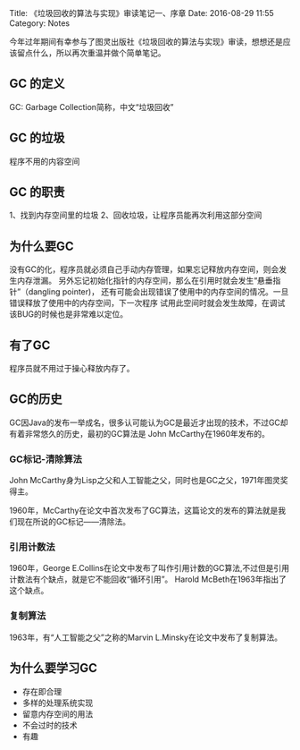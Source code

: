 Title: 《垃圾回收的算法与实现》审读笔记一、序章
Date: 2016-08-29 11:55
Category: Notes

今年过年期间有幸参与了图灵出版社《垃圾回收的算法与实现》审读，想想还是应该留点什么，所以再次重温并做个简单笔记。

## GC 的定义

GC: Garbage Collection简称，中文“垃圾回收”

## GC 的垃圾

程序不用的内容空间

## GC 的职责

1、找到内存空间里的垃圾
2、回收垃圾，让程序员能再次利用这部分空间

## 为什么要GC

没有GC的化，程序员就必须自己手动内存管理，如果忘记释放内存空间，则会发生内存泄漏。
另外忘记初始化指针的内存空间，那么在引用时就会发生“悬垂指针”（dangling pointer)，
还有可能会出现错误了使用中的内存空间的情况。一旦错误释放了使用中的内存空间，下一次程序
试用此空间时就会发生故障，在调试该BUG的时候也是非常难以定位。

## 有了GC

程序员就不用过于操心释放内存了。


## GC的历史

GC因Java的发布一举成名，很多认可能认为GC是最近才出现的技术，不过GC却有着非常悠久的历史，最初的GC算法是
John McCarthy在1960年发布的。


### GC标记-清除算法

John McCarthy身为Lisp之父和人工智能之父，同时也是GC之父，1971年图灵奖得主。

1960年，McCarthy在论文中首次发布了GC算法，这篇论文的发布的算法就是我们现在所说的GC标记——清除法。

### 引用计数法

1960年，George E.Collins在论文中发布了叫作引用计数的GC算法,不过但是引用计数法有个缺点，就是它不能回收“循环引用”。
Harold McBeth在1963年指出了这个缺点。

### 复制算法

1963年，有“人工智能之父”之称的Marvin L.Minsky在论文中发布了复制算法。


## 为什么要学习GC

* 存在即合理
* 多样的处理系统实现
* 留意内存空间的用法
* 不会过时的技术
* 有趣

